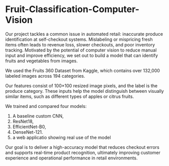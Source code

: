 # Fruit-Classification-Computer-Vision
Our project tackles a common issue in automated retail: inaccurate produce identification at self-checkout systems. Mislabeling or mispricing fresh items often leads to revenue loss, slower checkouts, and poor inventory tracking. Motivated by the potential of computer vision to reduce manual input and improve efficiency, we set out to build a model that can identify fruits and vegetables from images.

We used the Fruits 360 Dataset from Kaggle, which contains over 132,000 labeled images across 194 categories. 

Our features consist of 100×100 resized image pixels, and the label is the produce category. These inputs help the model distinguish between visually similar items, such as different types of apples or citrus fruits.

We trained and compared four models:

1. A baseline custom CNN,
2. ResNet18,
3. EfficientNet-B0,
4. DenseNet-121.
5. a web applicatio  showing real use of the model

Our goal is to deliver a high-accuracy model that reduces checkout errors and supports real-time product recognition, ultimately improving customer experience and operational performance in retail environments.
